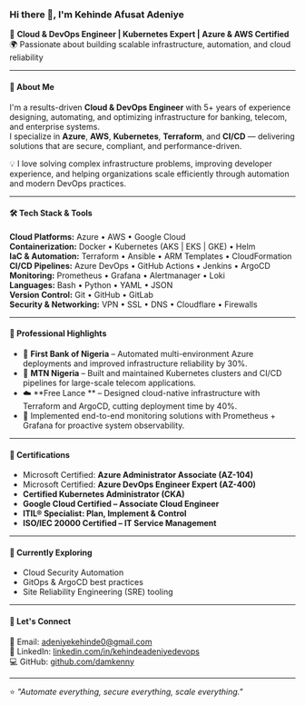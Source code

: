 ### Hi there 👋, I'm Kehinde Afusat Adeniye  

🚀 **Cloud & DevOps Engineer | Kubernetes Expert | Azure & AWS Certified**  
🌍 Passionate about building scalable infrastructure, automation, and cloud reliability  

---

#### 🧠 About Me
I'm a results-driven **Cloud & DevOps Engineer** with 5+ years of experience designing, automating, and optimizing infrastructure for banking, telecom, and enterprise systems.  
I specialize in **Azure**, **AWS**, **Kubernetes**, **Terraform**, and **CI/CD** — delivering solutions that are secure, compliant, and performance-driven.  

💡 I love solving complex infrastructure problems, improving developer experience, and helping organizations scale efficiently through automation and modern DevOps practices.

---

#### 🛠️ Tech Stack & Tools
**Cloud Platforms:** Azure • AWS • Google Cloud  
**Containerization:** Docker • Kubernetes (AKS | EKS | GKE) • Helm  
**IaC & Automation:** Terraform • Ansible • ARM Templates • CloudFormation  
**CI/CD Pipelines:** Azure DevOps • GitHub Actions • Jenkins • ArgoCD  
**Monitoring:** Prometheus • Grafana • Alertmanager • Loki  
**Languages:** Bash • Python • YAML • JSON  
**Version Control:** Git • GitHub • GitLab  
**Security & Networking:** VPN • SSL • DNS • Cloudflare • Firewalls  

---

#### 💼 Professional Highlights
- 🏦 **First Bank of Nigeria** – Automated multi-environment Azure deployments and improved infrastructure reliability by 30%.  
- 📡 **MTN Nigeria** – Built and maintained Kubernetes clusters and CI/CD pipelines for large-scale telecom applications.  
- ☁️ **Free Lance ** – Designed cloud-native infrastructure with Terraform and ArgoCD, cutting deployment time by 40%.  
- 🧩 Implemented end-to-end monitoring solutions with Prometheus + Grafana for proactive system observability.  

---

#### 📜 Certifications
- Microsoft Certified: **Azure Administrator Associate (AZ-104)**  
- Microsoft Certified: **Azure DevOps Engineer Expert (AZ-400)**  
- **Certified Kubernetes Administrator (CKA)**  
- **Google Cloud Certified – Associate Cloud Engineer**  
- **ITIL® Specialist: Plan, Implement & Control**  
- **ISO/IEC 20000 Certified – IT Service Management**  

---

#### 🌱 Currently Exploring
- Cloud Security Automation  
- GitOps & ArgoCD best practices  
- Site Reliability Engineering (SRE) tooling  

---

#### 💬 Let's Connect
📧 Email: [adeniyekehinde0@gmail.com](mailto:adeniyekehinde0@gmail.com)  
💼 LinkedIn: [linkedin.com/in/kehindeadeniyedevops](#)  
💻 GitHub: [github.com/damkenny](https://github.com/damkenny)  

---

⭐ *"Automate everything, secure everything, scale everything."*  
